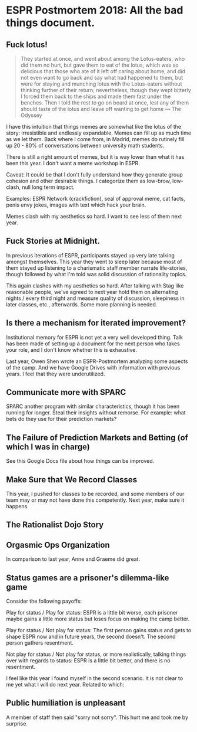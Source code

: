 # ESPR Postmortem 2018: All the bad things document.

## Fuck lotus!

> They started at once, and went about among the Lotus-eaters, who did them no hurt, but gave them to eat of the lotus, which was so delicious that those who ate of it left off caring about home, and did not even want to go back and say what had happened to them, but were for staying and munching lotus with the Lotus-eaters without thinking further of their return; nevertheless, though they wept bitterly I forced them back to the ships and made them fast under the benches. Then I told the rest to go on board at once, lest any of them should taste of the lotus and leave off wanting to get home
— The Odyssey

I have this intuition that things memes are somewhat like the lotus of the story: irresistible and endlessly expandable. Memes can fill up as much time as we let them. Back where I come from, in Madrid, memes do rutinely fill up 20 - 80% of conversations between university math students.

There is still a right amount of memes, but it is way lower than what it has been this year. I don't want a meme workshop in ESPR. 

Caveat: It could be that I don't fully understand how they generate group cohesion and other desirable things. I categorize them as low-brow, low-clash, null long term impact.

Examples: ESPR Network (crackfiction), seal of approval meme, cat facts, penis envy jokes, images with text which hack your brain. 

Memes clash with my aesthetics so hard. I want to see less of them next year. 

## Fuck Stories at Midnight.

In previous iterations of ESPR, participants stayed up very late talking amongst themselves. This year they went to sleep later because most of them stayed up listening to a charismatic staff member narrate life-stories, though followed by what I'm told was solid discussion of rationality topics.

This again clashes with my aesthetics so hard. After talking with Stag like reasonable people, we've agreed to next year hold them on alternating nights / every third night and measure quality of discussion, sleepiness in later classes, etc., afterwards. Some more planning is needed.

## Is there a mechanism for iterated improvement?

Institutional memory for ESPR is not yet a very well developed thing. Talk has been made of setting up a document for the next person who takes your role, and I don't know whether this is exhaustive.

Last year, Owen Shen wrote an ESPR-Postmortem analyzing some aspects of the camp. And we have Google Drives with information with previous years. I feel that they were underutilized.

## Communicate more with SPARC

SPARC another program with similar characteristics, though it has been running for longer. Steal their insights without remorse. For example: what bets do they use for their prediction markets?

## The Failure of Prediction Markets and Betting (of which I was in charge)

See this Google Docs file about how things can be improved.

## Make Sure that We Record Classes

This year, I pushed for classes to be recorded, and some members of our team may or may not have done this competently. Next year, make sure it happens.

## The Rationalist Dojo Story

## Orgasmic Ops Organization

In comparison to last year, Anne and Graeme did great.

## Status games are a prisoner's dilemma-like game

Consider the following payoffs:

Play for status / Play for status: ESPR is a little bit worse, each prisoner maybe gains a little more status but loses focus on making the camp better.

Play for status / Not play for status: The first person gains status and gets to shape ESPR now and in future years, the second doesn't. The second person gathers resentment.

Not play for status / Not play for status, or more realistically, talking things over with regards to status: ESPR is a little bit better, and there is no resentment.

I feel like this year I found myself in the second scenario. It is not clear to me yet what I will do next year. Related to which:

## Public humiliation is unpleasant

A member of staff then said "sorry not sorry". This hurt me and took me by surprise.

